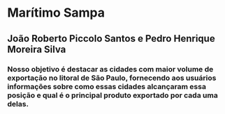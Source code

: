 <h1>Marítimo Sampa</h1>

<h2>João Roberto Piccolo Santos e Pedro Henrique Moreira Silva</h2>

<h3>Nosso objetivo é destacar as cidades com maior volume de exportação no litoral de São Paulo, fornecendo aos usuários informações sobre como essas cidades alcançaram essa posição e qual é o principal produto exportado por cada uma delas.</h3>
